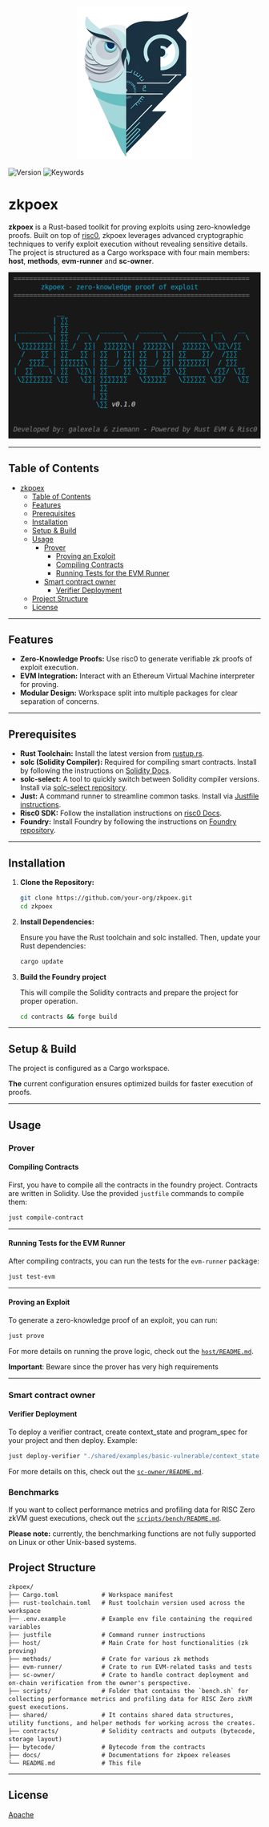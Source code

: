 <div align="center">
  <img src="assets/zkpoex-logo.png" width="230" height="341" style="max-width: 100%; height: auto;">
</div>


![Version](https://img.shields.io/badge/v0.1.0-blue)
![Keywords](https://img.shields.io/badge/keywords-zero--knowledge%20proofs%2C%20zkVM%2C%20ethereum%2C%20smart%20contract%20vulnerability-black)

# zkpoex

**zkpoex** is a Rust-based toolkit for proving exploits using zero-knowledge proofs. Built on top of [risc0](https://risc0.com/), zkpoex leverages advanced cryptographic techniques to verify exploit execution without revealing sensitive details. The project is structured as a Cargo workspace with four main members: **host**, **methods**, **evm-runner** and **sc-owner**.

![zkpoex](assets/zkpoex.png)

---

## Table of Contents

- [zkpoex](#zkpoex)
  - [Table of Contents](#table-of-contents)
  - [Features](#features)
  - [Prerequisites](#prerequisites)
  - [Installation](#installation)
  - [Setup \& Build](#setup--build)
  - [Usage](#usage)
    - [Prover](#prover)
      - [Proving an Exploit](#proving-an-exploit)
      - [Compiling Contracts](#compiling-contracts)
      - [Running Tests for the EVM Runner](#running-tests-for-the-evm-runner)
    - [Smart contract owner](#smart-contract-owner)
      - [Verifier Deployment](#verifier-deployment)
  - [Project Structure](#project-structure)
  - [License](#license)

---

## Features

- **Zero-Knowledge Proofs:** Use risc0 to generate verifiable zk proofs of exploit execution.
- **EVM Integration:** Interact with an Ethereum Virtual Machine interpreter for proving.
- **Modular Design:** Workspace split into multiple packages for clear separation of concerns.

---

## Prerequisites

- **Rust Toolchain:** Install the latest version from [rustup.rs](https://rustup.rs/).
- **solc (Solidity Compiler):** Required for compiling smart contracts. Install by following the instructions on [Solidity Docs](https://docs.soliditylang.org/en/latest/installing-solidity.html).
- **solc-select:** A tool to quickly switch between Solidity compiler versions. Install via [solc-select repository](https://github.com/crytic/solc-select).
- **Just:** A command runner to streamline common tasks. Install via [Justfile instructions](https://github.com/casey/just).
- **Risc0 SDK:** Follow the installation instructions on [risc0 Docs](https://dev.risczero.com/api/zkvm/install).
- **Foundry:** Install Foundry by following the instructions on [Foundry repository](https://github.com/foundry-rs/foundry).

---

## Installation

1. **Clone the Repository:**

   ```sh
   git clone https://github.com/your-org/zkpoex.git
   cd zkpoex
   ```

2. **Install Dependencies:**

   Ensure you have the Rust toolchain and solc installed. Then, update your Rust dependencies:

   ```sh
   cargo update
   ```

3. **Build the Foundry project**

   This will compile the Solidity contracts and prepare the project for proper operation.

   ```sh
   cd contracts && forge build
   ```

---

## Setup & Build

The project is configured as a Cargo workspace.

**The** current configuration ensures optimized builds for faster execution of proofs.

---

## Usage

### Prover

#### Compiling Contracts

First, you have to compile all the contracts in the foundry project.
Contracts are written in Solidity. Use the provided `justfile` commands to compile them:

```sh
just compile-contract
```

---

#### Running Tests for the EVM Runner

After compiling contracts, you can run the tests for the `evm-runner` package:

```sh
just test-evm
```

---

#### Proving an Exploit

To generate a zero-knowledge proof of an exploit, you can run:

```sh
just prove
```

For more details on running the prove logic, check out the [`host/README.md`](./host/README.md).

**Important**: Beware since the prover has very high requirements

---

### Smart contract owner

#### Verifier Deployment

To deploy a verifier contract, create context_state and program_spec for your project and then deploy. Example:

```bash
just deploy-verifier "./shared/examples/basic-vulnerable/context_state.json" "./shared/examples/basic-vulnerable/program_spec.json" "testnet" "500000000000000000"
```

For more details on this, check out the [`sc-owner/README.md`](./sc-owner/README.md).

### Benchmarks

If you want to collect performance metrics and profiling data for RISC Zero zkVM guest executions, check out the [`scripts/bench/README.md`](./scripts/bench/README.md). 

**Please note:** currently, the benchmarking functions are not fully supported on Linux or other Unix-based systems.

## Project Structure

```
zkpoex/
├── Cargo.toml            # Workspace manifest
├── rust-toolchain.toml   # Rust toolchain version used across the workspace
├── .env.example          # Example env file containing the required variables
├── justfile              # Command runner instructions
├── host/                 # Main Crate for host functionalities (zk proving)
├── methods/              # Crate for various zk methods
├── evm-runner/           # Crate to run EVM-related tasks and tests
├── sc-owner/             # Crate to handle contract deployment and on-chain verification from the owner's perspective.
├── scripts/              # Folder that contains the `bench.sh` for collecting performance metrics and profiling data for RISC Zero zkVM guest executions.
├── shared/               # It contains shared data structures, utility functions, and helper methods for working across the creates.
├── contracts/            # Solidity contracts and outputs (bytecode, storage layout)
├── bytecode/             # Bytecode from the contracts
├── docs/                 # Documentations for zkpoex releases
└── README.md             # This file
```

---

## License

[Apache](./LICENSE)
